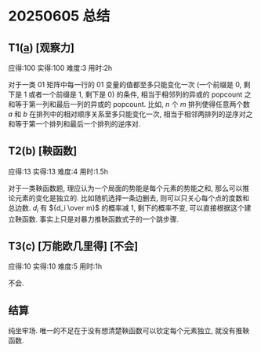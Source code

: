 # 20250605 总结

## T1([a](http://qoj.ac/problem/10083)) [观察力]

应得:100 实得:100 难度:3 用时:2h

对于一类 01 矩阵中每一行的 01 变量的值都至多只能变化一次 (一个前缀是 0, 剩下是 1 或者一个前缀是 1, 剩下是 0) 的条件, 相当于相邻列的异或的 popcount 之和等于第一列和最后一列的异或的 popcount. 比如, $n$ 个 $m$ 排列使得任意两个数 $a$ 和 $b$ 在排列中的相对顺序关系至多只能变化一次, 相当于相邻两排列的逆序对之和等于第一个排列和最后一个排列的逆序对.

## T2(b) [鞅函数]

应得:13 实得:13 难度:4 用时:1.5h

对于一类鞅函数题, 理应认为一个局面的势能是每个元素的势能之和, 那么可以推论元素的变化是独立的. 比如随机选择一条边删去, 则可以只关心每个点的度数和总边数. $d_i$ 有 ${d_i \over m}$ 的概率减 1, 剩下的概率不变, 可以直接根据这个建立鞅函数. 事实上只是对暴力推鞅函数式子的一个跳步骤.

## T3(c) [万能欧几里得] [不会]

应得:10 实得:10 难度:5 用时:1h

不会.

## 结算

纯坐牢场. 唯一的不足在于没有想清楚鞅函数可以钦定每个元素独立, 就没有推鞅函数.
